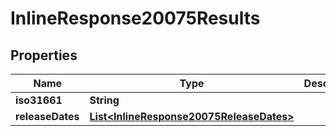 
# InlineResponse20075Results

## Properties
Name | Type | Description | Notes
------------ | ------------- | ------------- | -------------
**iso31661** | **String** |  |  [optional]
**releaseDates** | [**List&lt;InlineResponse20075ReleaseDates&gt;**](InlineResponse20075ReleaseDates.md) |  |  [optional]



